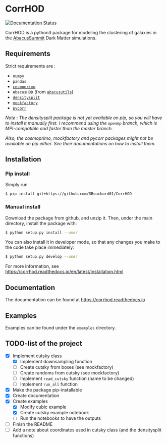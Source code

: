 # CorrHOD
[![Documentation Status](https://readthedocs.org/projects/corrhod/badge/?version=latest)](https://corrhod.readthedocs.io/en/latest/?badge=latest)

CorrHOD is a python3 package for modeling the clustering of galaxies in the 
[AbacusSummit](https://abacussummit.readthedocs.io>) Dark Matter simulations. 

## Requirements
Strict requirements are : 
* `numpy`
* `pandas`
* [`cosmoprimo`](https://github.com/cosmodesi/cosmoprimo)
* `AbacusHOD` (from [`abacusutils`](https://abacusutils.readthedocs.io/en/latest/index.html))
* [`densitysplit`](https://github.com/epaillas/densitysplit/tree/master)
* [`mockfactory`](https://github.com/cosmodesi/mockfactory)
* [`pycorr`](https://github.com/cosmodesi/pycorr/tree/main)

*Note : The densitysplit package is not yet available on pip, so you will have to install it manually first. I recommend using the `openmp` branch, which is MPI-compatible and faster than the master branch.*

*Also, the cosmoprimo, mockfactory and pycorr packages might not be available on pip either. See their documentations on how to install them.*

## Installation

### Pip install
Simply run
```bash
$ pip install git+https://github.com/SBouchard01/CorrHOD
```

### Manual install
Download the package from github, and unzip it. Then, under the main directory, install the package with:
```bash
$ python setup.py install --user
```
You can also install it in developer mode, so that any changes you make to the code take place immediately:
```bash
$ python setup.py develop --user
```

For more information, see https://corrhod.readthedocs.io/en/latest/installation.html


## Documentation
The documentation can be found at https://corrhod.readthedocs.io


## Examples
Examples can be found under the `examples` directory.


## TODO-list of the project
- [x] Implement cutsky class
  - [x] Implement downsampling function
  - [ ] Create cutsky from boxes (see mockfactory)
  - [ ] Create randoms from cutsky (see mockfactory)
  - [ ] Implement `read_cutsky` function (name to be changed)
  - [ ] Implement `run_all` function
- [x] Make the package pip-installable
- [x] Create documentation
- [x] Create examples
  - [x] Modify cubic example
  - [x] Create cutsky example notebook
  - [ ] Run the notebooks to have the outputs
- [ ] Finish the README
- [ ] Add a note about coordinates used in cutsky class (and the densitysplit functions)